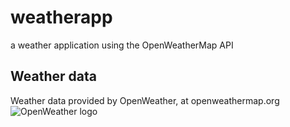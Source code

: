 # weatherapp
a weather application using the OpenWeatherMap API

## Weather data
Weather data provided by OpenWeather, at openweathermap.org
![OpenWeather logo](http://openweathermap.org/themes/openweathermap/assets/img/logo_white_cropped.png)